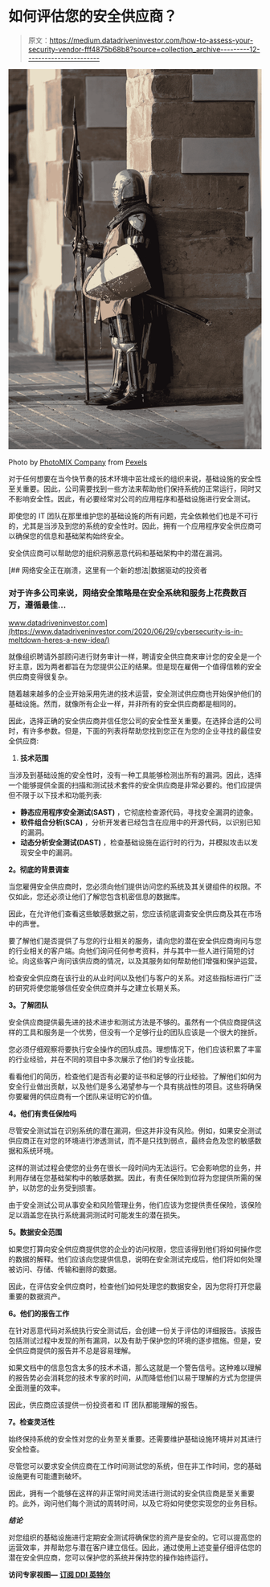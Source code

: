 # 如何评估您的安全供应商？

> 原文：<https://medium.datadriveninvestor.com/how-to-assess-your-security-vendor-fff4875b68b8?source=collection_archive---------12----------------------->

![](img/a44ba9491c2dd726e574049ac0fe6303.png)

Photo by [PhotoMIX Company](https://www.pexels.com/@wdnet?utm_content=attributionCopyText&utm_medium=referral&utm_source=pexels) from [Pexels](https://www.pexels.com/)

对于任何想要在当今快节奏的技术环境中茁壮成长的组织来说，基础设施的安全性至关重要。因此，公司需要找到一些方法来帮助他们保持系统的正常运行，同时又不影响安全性。因此，有必要经常对公司的应用程序和基础设施进行安全测试。

即使您的 IT 团队在那里维护您的基础设施的所有问题，完全依赖他们也是不可行的，尤其是当涉及到您的系统的安全性时。因此，拥有一个应用程序安全供应商可以确保您的信息和基础架构始终安全。

安全供应商可以帮助您的组织洞察恶意代码和基础架构中的潜在漏洞。

[](https://www.datadriveninvestor.com/2020/06/29/cybersecurity-is-in-meltdown-heres-a-new-idea/) [## 网络安全正在崩溃，这里有一个新的想法|数据驱动的投资者

### 对于许多公司来说，网络安全策略是在安全系统和服务上花费数百万，遵循最佳…

www.datadriveninvestor.com](https://www.datadriveninvestor.com/2020/06/29/cybersecurity-is-in-meltdown-heres-a-new-idea/) 

就像组织聘请外部顾问进行财务审计一样，聘请安全供应商来审计您的安全是一个好主意，因为两者都旨在为您提供公正的结果。但是现在雇佣一个值得信赖的安全供应商变得很复杂。

随着越来越多的企业开始采用先进的技术运营，安全测试供应商也开始保护他们的基础设施。然而，就像所有企业一样，并非所有的安全供应商都是相同的。

因此，选择正确的安全供应商并信任您公司的安全性至关重要。在选择合适的公司时，有许多参数。但是，下面的列表将帮助您找到您正在为您的企业寻找的最佳安全供应商:

1.  **技术范围**

当涉及到基础设施的安全性时，没有一种工具能够检测出所有的漏洞。因此，选择一个能够提供全面的扫描和测试技术套件的安全供应商是非常必要的。他们应提供但不限于以下技术和功能列表:

*   **静态应用程序安全测试(SAST)** ，它彻底检查源代码，寻找安全漏洞的迹象。
*   **软件组合分析(SCA)** ，分析开发者已经包含在应用中的开源代码，以识别已知的漏洞。
*   **动态分析安全测试(DAST)** ，检查基础设施在运行时的行为，并模拟攻击以发现安全中的漏洞。

**2。彻底的背景调查**

当您雇佣安全供应商时，您必须向他们提供访问您的系统及其关键组件的权限。不仅如此，您还必须让他们了解您包含机密信息的数据库。

因此，在允许他们查看这些敏感数据之前，您应该彻底调查安全供应商及其在市场中的声誉。

要了解他们是否提供了与您的行业相关的服务，请向您的潜在安全供应商询问与您的行业相关的客户端。向他们询问任何参考资料，并与其中一些人进行简短的讨论。向这些客户询问该供应商的情况，以及其服务如何帮助他们增强和保护运营。

检查安全供应商在该行业的从业时间以及他们与客户的关系。对这些指标进行广泛的研究将使您能够信任安全供应商并与之建立长期关系。

**3。了解团队**

安全供应商提供最先进的技术进步和测试方法是不够的。虽然有一个供应商提供这样的工具和服务是一个优势，但没有一个足够行业的团队应该是一个很大的挫折。

您必须仔细观察将要执行安全操作的团队成员。理想情况下，他们应该积累了丰富的行业经验，并在不同的项目中多次展示了他们的专业技能。

看看他们的简历，检查他们是否有必要的证书和足够的行业经验。了解他们如何为安全行业做出贡献，以及他们是多么渴望参与一个具有挑战性的项目。这些将确保你要雇佣的供应商有一个团队来证明它的价值。

**4。他们有责任保险吗**

尽管安全测试旨在识别系统的潜在漏洞，但这并非没有风险。例如，如果安全测试供应商正在对您的环境进行渗透测试，而不是只找到弱点，最终会危及您的敏感数据和系统环境。

这样的测试过程会使您的业务在很长一段时间内无法运行。它会影响您的业务，并利用存储在您基础架构中的敏感数据。因此，有责任保险到位将为您提供所需的保护，以防您的业务受到损害。

由于安全测试公司从事安全和风险管理业务，他们应该为您提供责任保险，该保险足以涵盖您在执行系统漏洞测试时可能发生的潜在损失。

**5。数据安全范围**

如果您打算向安全供应商提供您的企业的访问权限，您应该得到他们将如何操作您的数据的解释。他们应该向您提供信息，说明在安全测试完成后，他们将如何处理被访问、存储、传输和删除的数据。

因此，在评估安全供应商时，检查他们如何处理您的数据安全，因为您将打开您最重要的数据资产。

**6。他们的报告工作**

在针对恶意代码对系统执行安全测试后，会创建一份关于评估的详细报告。该报告包括测试过程中发现的所有漏洞，以及有助于保护您的环境的逐步措施。但是，安全供应商提供的报告并不总是容易理解。

如果文档中的信息包含太多的技术术语，那么这就是一个警告信号。这种难以理解的报告势必会消耗您的技术专家的时间，从而降低他们以易于理解的方式为您提供全面测量的效率。

因此，供应商应该提供一份投资者和 IT 团队都能理解的报告。

**7。检查灵活性**

始终保持系统的安全性对您的业务至关重要。还需要维护基础设施环境并对其进行安全检查。

尽管您可以要求安全供应商在工作时间测试您的系统，但在非工作时间，您的基础设施更有可能遭到破坏。

因此，拥有一个能够在这样的非正常时间灵活进行测试的安全供应商是至关重要的。此外，询问他们每个测试的周转时间，以及它将如何使您实现您的业务目标。

***结论***

对您组织的基础设施进行定期安全测试将确保您的资产是安全的。它可以提高您的运营效率，并帮助您与潜在客户建立信任。因此，通过使用上述变量仔细评估您的潜在安全供应商，您可以保护您的系统并保持您的操作始终运行。

**访问专家视图—** [**订阅 DDI 英特尔**](https://datadriveninvestor.com/ddi-intel)